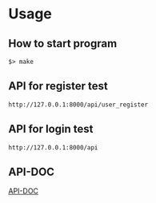 # Usage

## How to start program
```
$> make
```

## API for register test
```
http://127.0.0.1:8000/api/user_register
```

## API for login test
```
http://127.0.0.1:8000/api
```


## API-DOC
<a href="https://copper-oxygen-2da.notion.site/Transcendence-120883905052447ea5dc672972bf6e19?pvs=4"> API-DOC </a>
